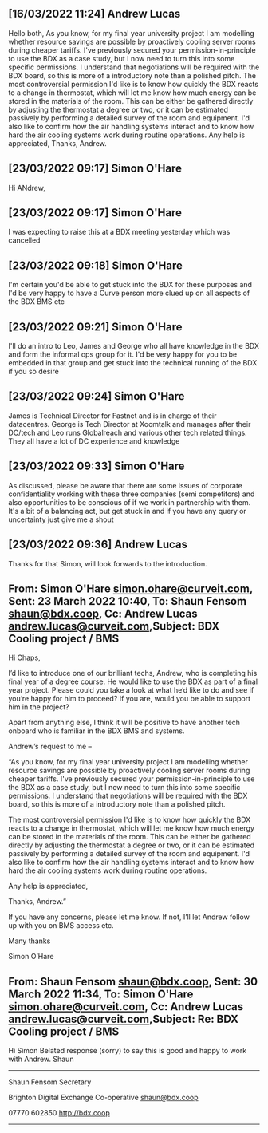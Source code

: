 ## [16/03/2022 11:24] Andrew Lucas

Hello both,
As you know, for my final year university project I am modelling whether resource savings are possible by proactively cooling server rooms during cheaper tariffs. I've previously secured your permission-in-principle to use the BDX as a case study, but I now need to turn this into some specific permissions. I understand that negotiations will be required with the BDX board, so this is more of a introductory note than a polished pitch.
The most controversial permission I'd like is to know how quickly the BDX reacts to a change in thermostat, which will let me know how much energy can be stored in the materials of the room. This can be either be gathered directly by adjusting the thermostat a degree or two, or it can be estimated passively by performing a detailed survey of the room and equipment. I'd also like to confirm how the air handling systems interact and to know how hard the air cooling systems work during routine operations.
Any help is appreciated,
Thanks, Andrew.

## [23/03/2022 09:17] Simon O'Hare

Hi ANdrew,

## [23/03/2022 09:17] Simon O'Hare

I was expecting to raise this at a BDX meeting yesterday which was cancelled

## [23/03/2022 09:18] Simon O'Hare

I'm certain you'd be able to get stuck into the BDX for these purposes and I'd be very happy to have a Curve person more clued up on all aspects of the BDX BMS etc

## [23/03/2022 09:21] Simon O'Hare

I'll do an intro to Leo, James and George who all have knowledge in the BDX and form the informal ops group for it. I'd be very happy for you to be embedded in that group and get stuck into the technical running of the BDX if you so desire

## [23/03/2022 09:24] Simon O'Hare

James is Technical Director for Fastnet and is in charge of their datacentres. George is Tech Director at Xoomtalk and manages after their DC/tech and Leo runs Globalreach and various other tech related things. They all have a lot of DC experience and knowledge

## [23/03/2022 09:33] Simon O'Hare

As discussed, please be aware that there are some issues of corporate confidentiality working with these three companies (semi competitors) and also opportunities to be conscious of if we work in partnership with them. It's a bit of a balancing act, but get stuck in and if you have any query or uncertainty just give me a shout

## [23/03/2022 09:36] Andrew Lucas

Thanks for that Simon, will look forwards to the introduction.

## From: Simon O'Hare <simon.ohare@curveit.com>, Sent: 23 March 2022 10:40, To: Shaun Fensom <shaun@bdx.coop>, Cc: Andrew Lucas <andrew.lucas@curveit.com>,Subject: BDX Cooling project / BMS

Hi Chaps,

I’d like to introduce one of our brilliant techs, Andrew, who is completing his final year of a degree course. He would like to use the BDX as part of a final year project. Please could you take a look at what he’d like to do and see if you’re happy for him to proceed? If you are, would you be able to support him in the project?

Apart from anything else, I think it will be positive to have another tech onboard who is familiar in the BDX BMS and systems.

Andrew’s request to me –

“As you know, for my final year university project I am modelling whether resource savings are possible by proactively cooling server rooms during cheaper tariffs. I've previously secured your permission-in-principle to use the BDX as a case study, but I now need to turn this into some specific permissions. I understand that negotiations will be required with the BDX board, so this is more of a introductory note than a polished pitch.

The most controversial permission I'd like is to know how quickly the BDX reacts to a change in thermostat, which will let me know how much energy can be stored in the materials of the room. This can be either be gathered directly by adjusting the thermostat a degree or two, or it can be estimated passively by performing a detailed survey of the room and equipment. I'd also like to confirm how the air handling systems interact and to know how hard the air cooling systems work during routine operations.

Any help is appreciated,

Thanks, Andrew.”

If you have any concerns, please let me know. If not, I’ll let Andrew follow up with you on BMS access etc.

Many thanks

Simon O’Hare

## From: Shaun Fensom <shaun@bdx.coop>, Sent: 30 March 2022 11:34, To: Simon O'Hare <simon.ohare@curveit.com>, Cc: Andrew Lucas <andrew.lucas@curveit.com>,Subject: Re: BDX Cooling project / BMS

Hi Simon
Belated response (sorry) to say this is good and happy to work with Andrew.
Shaun

_______________________________

Shaun Fensom
Secretary

Brighton Digital Exchange Co-operative
shaun@bdx.coop

07770 602850
http://bdx.coop

______________________________

